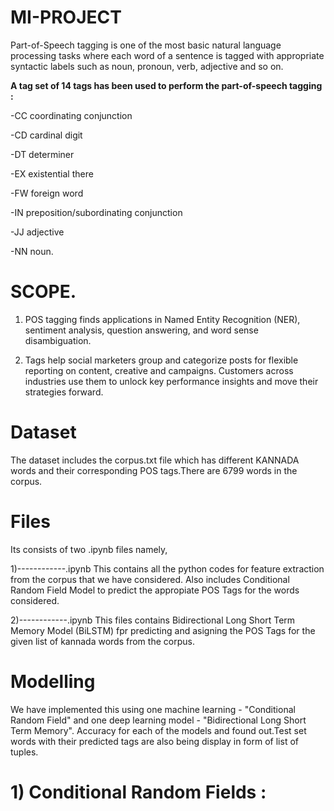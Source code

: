 # MI-PROJECT
Part-of-Speech tagging is one of the most basic natural language processing tasks where each word of a sentence is tagged with appropriate syntactic labels such as noun, pronoun, verb, adjective and so on. 

**A tag set of 14 tags has been used to perform the part-of-speech tagging :**

-CC coordinating conjunction

-CD cardinal digit

-DT determiner

-EX existential there

-FW foreign word

-IN preposition/subordinating conjunction

-JJ adjective

-NN noun.

# SCOPE. 
1. POS tagging finds applications in Named Entity Recognition (NER), sentiment analysis, question answering, and word sense disambiguation.

2. Tags help social marketers group and categorize posts for flexible reporting on content, creative and campaigns. Customers across industries use them to unlock key performance insights and move their strategies forward.


# Dataset
The dataset includes the corpus.txt file which has different KANNADA words and their corresponding POS tags.There are 6799 words in the corpus.


# Files
Its consists of two .ipynb files namely,


1)------------.ipynb 
This contains all the python codes for feature extraction from the corpus that we have considered. Also includes Conditional Random Field Model to predict the appropiate POS Tags for the words considered.

2)------------.ipynb
This files contains Bidirectional Long Short Term Memory Model (BiLSTM) fpr predicting and asigning the POS Tags for the given list of kannada words from the corpus.

# Modelling
We have implemented this using one machine learning - "Conditional Random Field" and one deep learning model - "Bidirectional Long Short Term Memory". Accuracy for each of the models and found out.Test set words with their predicted tags are also being display in form of list of tuples.

# 1) Conditional Random Fields :








